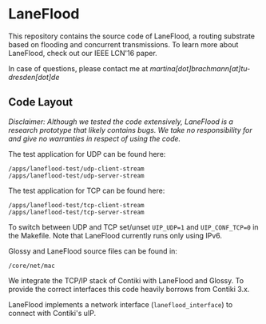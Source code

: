 # LaneFlood

This repository contains the source code of LaneFlood, a routing substrate based on flooding and concurrent transmissions.
To learn more about LaneFlood, check out our IEEE LCN'16 paper.

In case of questions, please contact me at *martina[dot]brachmann[at]tu-dresden[dot]de*

## Code Layout

*Disclaimer: Although we tested the code extensively, LaneFlood is a research prototype that likely contains bugs. We take no responsibility for and give no warranties in respect of using the code.*

The test application for UDP can be found here:

    /apps/laneflood-test/udp-client-stream
    /apps/laneflood-test/udp-server-stream

The test application for TCP can be found here:

    /apps/laneflood-test/tcp-client-stream
    /apps/laneflood-test/tcp-server-stream

To switch between UDP and TCP set/unset `UIP_UDP=1` and `UIP_CONF_TCP=0` in the Makefile.
Note that LaneFlood currently runs only using IPv6.

Glossy and LaneFlood source files can be found in:

    /core/net/mac

We integrate the TCP/IP stack of Contiki with LaneFlood and Glossy. 
To provide the correct interfaces this code heavily borrows from Contiki 3.x.

LaneFlood implements a network interface (`laneflood_interface`) to connect with Contiki's uIP.
